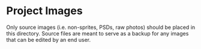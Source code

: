 # Project Images

Only source images (i.e. non-sprites, PSDs, raw photos) should be placed in this directory.  Source files are meant to serve as a backup for any images that can be edited by an end user.
